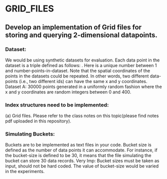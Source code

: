 # GRID_FILES
## Develop an implementation of Grid files for storing and querying 2-dimensional datapoints.

### Dataset:
We would be using synthetic datasets for evaluation. Each data point in the dataset is a triple defined as follows: <id>
<x-coordinate> <y-coordinate>. Here <id> is a unique number between 1 and number-points-in-dataset. Note that the
spatial coordinates of the points in the datasets could be repeated. In other words, two different data-points (i.e., two
different ids) can have the same x and y coordinates.
Dataset A: 30000 points generated in a uniformly random fashion where the x and y coordinates are random integers
between 0 and 400.
### Index structures need to be implemented:
(a) Grid files. Please refer to the class notes on this topic(please find notes pdf uploaded in this repository).
### Simulating Buckets:
Buckets are to be implemented as text files in your code. Bucket size is defined as the number of data points it
can accommodate. For instance, if the bucket-size is defined to be 30, it means that the file simulating the bucket
can store 30 data records. Very Imp: Bucket sizes must be taken as input, should not be hard coded. The value of
bucket-size would be varied in the experiments.
